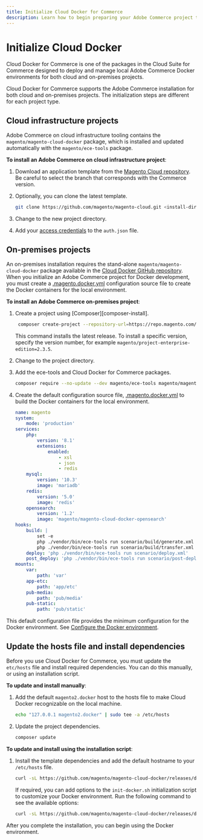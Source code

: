 ```yaml
---
title: Initialize Cloud Docker for Commerce
description: Learn how to begin preparing your Adobe Commerce project to use with the Cloud Docker for Commerce tool.
---
```


# Initialize Cloud Docker

Cloud Docker for Commerce is one of the packages in the Cloud Suite for Commerce designed to deploy and manage local Adobe Commerce Docker environments for both cloud and on-premises projects.

<InlineAlert variant="success" slots="text"/>

Cloud Docker for Commerce supports the Adobe Commerce installation for both cloud and on-premises projects. The initialization steps are different for each project type.

## Cloud infrastructure projects

Adobe Commerce on cloud infrastructure tooling contains the `magento/magento-cloud-docker` package, which is installed and updated automatically with the `magento/ece-tools` package.

**To install an Adobe Commerce on cloud infrastructure project**:

1. Download an application template from the [Magento Cloud repository][cloud-repo]. Be careful to select the branch that corresponds with the Commerce version.

1. Optionally, you can clone the latest template.

   ```bash
   git clone https://github.com/magento/magento-cloud.git <install-directory-name>
   ```

1. Change to the new project directory.

1. Add your [access credentials][magento-creds] to the `auth.json` file.

## On-premises projects

An on-premises installation requires the stand-alone `magento/magento-cloud-docker` package available in the [Cloud Docker GitHub repository][docker-repo]. When you initialize an Adobe Commerce project for Docker development, you must create a [.magento.docker.yml](../configure/configuration-sources.md#unified-configuration) configuration source file to create the Docker containers for the local environment.

**To install an Adobe Commerce on-premises project**:

1. Create a project using [Composer][composer-install].

   ```bash
    composer create-project --repository-url=https://repo.magento.com/ magento/project-enterprise-edition <install-directory-name>
   ```

   This command installs the latest release. To install a specific version, specify the version number, for example `magento/project-enterprise-edition=2.3.5`.

1. Change to the project directory.

1. Add the ece-tools and Cloud Docker for Commerce packages.

   ```bash
   composer require --no-update --dev magento/ece-tools magento/magento-cloud-docker
   ```

1. Create the default configuration source file, [.magento.docker.yml](../configure/configuration-sources.md#unified-configuration) to build the Docker containers for the local environment.

   ```yaml
   name: magento
   system:
       mode: 'production'
   services:
       php:
           version: '8.1'
           extensions:
               enabled:
                   - xsl
                   - json
                   - redis
       mysql:
           version: '10.3'
           image: 'mariadb'
       redis:
           version: '5.0'
           image: 'redis'
       opensearch:
           version: '1.2'
           image: 'magento/magento-cloud-docker-opensearch'
   hooks:
       build: |
           set -e
           php ./vendor/bin/ece-tools run scenario/build/generate.xml
           php ./vendor/bin/ece-tools run scenario/build/transfer.xml
       deploy: 'php ./vendor/bin/ece-tools run scenario/deploy.xml'
       post_deploy: 'php ./vendor/bin/ece-tools run scenario/post-deploy.xml'
   mounts:
       var:
           path: 'var'
       app-etc:
           path: 'app/etc'
       pub-media:
           path: 'pub/media'
       pub-static:
           path: 'pub/static'
   ```

<InlineAlert variant="info" slots="text"/>

This default configuration file provides the minimum configuration for the Docker environment. See [Configure the Docker environment](../configure/index.md).

## Update the hosts file and install dependencies

Before you use Cloud Docker for Commerce, you must update the `etc/hosts` file and install required dependencies. You can do this manually, or using an installation script.

**To update and install manually**:

1. Add the default `magento2.docker` host to the hosts file to make Cloud Docker recognizable on the local machine.

   ```bash
   echo "127.0.0.1 magento2.docker" | sudo tee -a /etc/hosts
   ```

1. Update the project dependencies.

   ```bash
   composer update
   ```

**To update and install using the installation script**:

1. Install the template dependencies and add the default hostname to your `/etc/hosts` file.

   ```bash
   curl -sL https://github.com/magento/magento-cloud-docker/releases/download/1.2.0/init-docker.sh | bash -s -- --php 7.4
   ```

   If required, you can add options to the `init-docker.sh` initialization script to customize your Docker environment. Run the following command to see the available options:

   ```bash
   curl -sL https://github.com/magento/magento-cloud-docker/releases/download/1.1.1/init-docker.sh | bash -s -- --help
   ```

After you complete the installation, you can begin using the Docker environment.

<!--Link definitions-->

[cloud-repo]: https://github.com/magento/magento-cloud
[compoer-install]: https://experienceleague.adobe.com/docs/commerce-operations/installation-guide/composer.html
[docker-repo]: https://github.com/magento/magento-cloud-docker
[magento-creds]: https://experienceleague.adobe.com/docs/commerce-operations/installation-guide/prerequisites/authentication-keys.html
